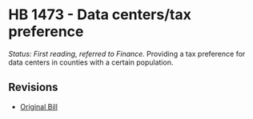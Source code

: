 # HB 1473 - Data centers/tax preference
*Status: First reading, referred to Finance.*
Providing a tax preference for data centers in counties with a certain population.

## Revisions
* [Original Bill](1/)